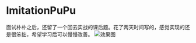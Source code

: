 # ImitationPuPu
面试朴朴之后，还留了一个回去实战的课后题。花了两天时间写的，感觉实现的还是很笨拙，希望学习后可以慢慢改善。
![效果图](https://github.com/bybyWind/ImitationPuPu/blob/master/1.gif)
